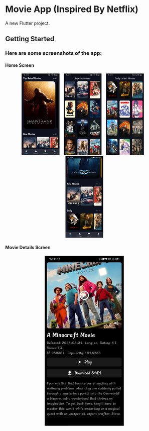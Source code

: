 # Movie App (Inspired By Netflix)

A new Flutter project.

## Getting Started

### Here are some screenshots of the app:

#### Home Screen
<p align="center">
  <img src="Assets/ScreenShots/movie_s1.jpg" width="24%" style="margin-right: 10px;">
  <img src="Assets/ScreenShots/movie_s2.jpg" width="24%" style="margin-right: 10px;">
  <img src="Assets/ScreenShots/movie_s3.jpg" width="24%" style="margin-right: 10px;">
  <img src="Assets/ScreenShots/movie_s4.jpg" width="24%">
</p>

#### Movie Details Screen
<p align="center">
  <img src="Assets/ScreenShots/movie_s5.jpg" width="50%">
</p>

